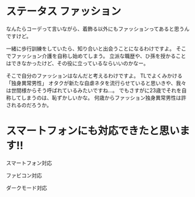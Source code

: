 # ステータス ファッション
なんたらコーデって言いながら、着飾る以外にもファッションってあると思うんですけど。

一緒に歩行訓練をしていたら、知り合いと出会うことになるわけですよ。
そこでファッション介護を自称し始めてしまう。
立派な職歴や、ひ孫を授かることはできなかったけど、その役に立っているならいいのかなー。

そこで自分のファッションはなんだと考えるわけですよ。
TLでよくみかける「独身異常男性」
オタクが新たな自虐ネタを流行らせていると思いきや、我々は世間様からそう呼ばれているみたいですね…。
でもさすがに23歳でそれを自称してしまうのは、恥ずかしいかな。
何歳からファッション独身異常男性は許されるのだろうか。

# スマートフォンにも対応できたと思います!!
スマートフォン対応

ファビコン対応

ダークモード対応